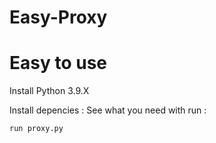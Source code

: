# Easy-Proxy

# Easy to use 

Install Python 3.9.X

Install depencies : 
See what you need with run :

```run proxy.py ```
